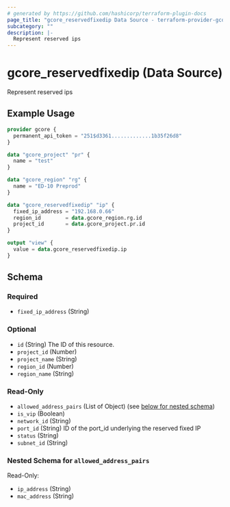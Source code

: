 ```yaml
---
# generated by https://github.com/hashicorp/terraform-plugin-docs
page_title: "gcore_reservedfixedip Data Source - terraform-provider-gcorelabs"
subcategory: ""
description: |-
  Represent reserved ips
---
```


# gcore_reservedfixedip (Data Source)

Represent reserved ips

## Example Usage

```terraform
provider gcore {
  permanent_api_token = "251$d3361.............1b35f26d8"
}

data "gcore_project" "pr" {
  name = "test"
}

data "gcore_region" "rg" {
  name = "ED-10 Preprod"
}

data "gcore_reservedfixedip" "ip" {
  fixed_ip_address = "192.168.0.66"
  region_id        = data.gcore_region.rg.id
  project_id       = data.gcore_project.pr.id
}

output "view" {
  value = data.gcore_reservedfixedip.ip
}
```

<!-- schema generated by tfplugindocs -->
## Schema

### Required

- `fixed_ip_address` (String)

### Optional

- `id` (String) The ID of this resource.
- `project_id` (Number)
- `project_name` (String)
- `region_id` (Number)
- `region_name` (String)

### Read-Only

- `allowed_address_pairs` (List of Object) (see [below for nested schema](#nestedatt--allowed_address_pairs))
- `is_vip` (Boolean)
- `network_id` (String)
- `port_id` (String) ID of the port_id underlying the reserved fixed IP
- `status` (String)
- `subnet_id` (String)

<a id="nestedatt--allowed_address_pairs"></a>
### Nested Schema for `allowed_address_pairs`

Read-Only:

- `ip_address` (String)
- `mac_address` (String)



